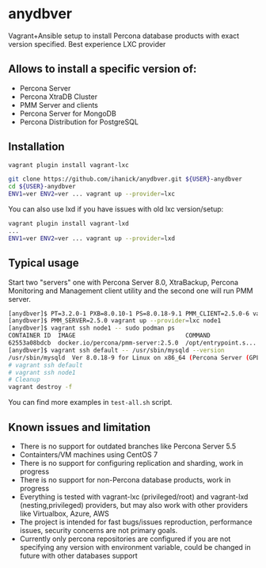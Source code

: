 # anydbver
Vagrant+Ansible setup to install Percona database products with exact version specified. Best experience LXC provider

## Allows to install a specific version of:

* Percona Server
* Percona XtraDB Cluster
* PMM Server and clients
* Percona Server for MongoDB
* Percona Distribution for PostgreSQL

## Installation

```bash
vagrant plugin install vagrant-lxc

git clone https://github.com/ihanick/anydbver.git ${USER}-anydbver
cd ${USER}-anydbver
ENV1=ver ENV2=ver ... vagrant up --provider=lxc
```

You can also use lxd if you have issues with old lxc version/setup:

```bash
vagrant plugin install vagrant-lxd
...
ENV1=ver ENV2=ver ... vagrant up --provider=lxd
```

## Typical usage

Start two "servers" one with Percona Server 8.0, XtraBackup, Percona Monitoring and Management client utility and the second one will run PMM server.

```bash
[anydbver]$ PT=3.2.0-1 PXB=8.0.10-1 PS=8.0.18-9.1 PMM_CLIENT=2.5.0-6 vagrant up --provider=lxc
[anydbver]$ PMM_SERVER=2.5.0 vagrant up --provider=lxc node1
[anydbver]$ vagrant ssh node1 -- sudo podman ps
CONTAINER ID  IMAGE                               COMMAND               CREATED             STATUS                 PORTS               NAMES
62553a08bdcb  docker.io/percona/pmm-server:2.5.0  /opt/entrypoint.s...  About a minute ago  Up About a minute ago  0.0.0.0:80->80/tcp  pmm-server
[anydbver]$ vagrant ssh default -- /usr/sbin/mysqld --version
/usr/sbin/mysqld  Ver 8.0.18-9 for Linux on x86_64 (Percona Server (GPL), Release 9, Revision 53e606f)
# vagrant ssh default
# vagrant ssh node1
# Cleanup
vagrant destroy -f
```

You can find more examples in `test-all.sh` script.

## Known issues and limitation

* There is no support for outdated branches like Percona Server 5.5
* Containters/VM machines using CentOS 7
* There is no support for configuring replication and sharding, work in progress
* There is no support for non-Percona database products, work in progress
* Everything is tested with vagrant-lxc (privileged/root) and vagrant-lxd (nesting,privileged) providers, but may also work with other providers like Virtualbox, Azure, AWS
* The project is intended for fast bugs/issues reproduction, performance issues, security concerns are not primary goals.
* Currently only percona repositories are configured if you are not specifying any version with environment variable, could be changed in future with other databases support